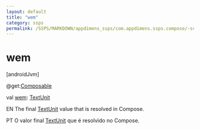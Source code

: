 ```yaml
---
layout: default
title: "wem"
category: ssps
permalink: /SSPS/MARKDOWN/appdimens_ssps/com.appdimens.ssps.compose/-scaled/wem.html
---
```


# wem

[androidJvm]

@get:[Composable](https://developer.android.com/reference/kotlin/androidx/compose/runtime/Composable.html)

val [wem](wem.md): [TextUnit](https://developer.android.com/reference/kotlin/androidx/compose/ui/unit/TextUnit.html)

EN The final [TextUnit](https://developer.android.com/reference/kotlin/androidx/compose/ui/unit/TextUnit.html) value that is resolved in Compose.

PT O valor final [TextUnit](https://developer.android.com/reference/kotlin/androidx/compose/ui/unit/TextUnit.html) que é resolvido no Compose.